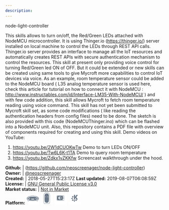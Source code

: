 ```yaml
---
description: 
---
```

node-light-controller

This skills allows to turn on/off, the Red/Green LEDs attached with NodeMCU microcontroller.
It is using Thinger.io (https://thinger.io/) server installed on local machine to control the
LEDs through REST API calls. Thinger.io server provides an interface to manage all the IoT resources
and automatically creates REST APIs with secure authentication mechanism to control the resources.
This skill at present only providing voice control for turning Red/Green led ON of OFF.
But it could be extended or new skills can be created using same tools to give Mycroft more capabilities to
control IoT devices via voice. As an example, room temperature sensor could be added to the NodeMCU board ( L35 analog temperature sensor is used here, check this article for
tutorial on how to connect it with NodeMCU : http://www.instructables.com/id/Interface-LM35-With-NodeMCU/ ) and with few code addition, this skill allows Mycroft to fetch room temperature reading using voice command.
This skill has not yet been submitted to Mycroft skill set, as some code modifications ( like reading the authentication headers from config files) need to be done.
The sketch is also provided with this code (NodeMCUThinger.ino) which can be flashed into a NodeMCU unit.
Also, this repository contains a PDF file with overview of components required for creating and using this skill.
Demo videos on YouTube:
1. https://youtu.be/2W1dCUOKwTw    Demo to turn LEDs ON/OFF
2. https://youtu.be/Tw6L6K-t1TA    Demo to query room temperature
3. https://youtu.be/Zdkx1vZKKfw    Screencast walkthrough under the hood.

**Github:** | (https://github.com/neoscreenager/node-light-controller)  
**Owner:** | [@neoscreenager](https://github.com/neoscreenager)  
**Created:** | 2018-05-27T15:23:17Z  **Last updated:** 2019-08-07T06:08:59Z  
**License:** | [GNU General Public License v3.0](https://api.github.com/licenses/gpl-3.0)  
**Market status:** | [Not in Market](https://market.mycroft.ai/skill/)  
**Platform:**   ![](.gitbook/assets/mark-1-icon.png)  ![](.gitbook/assets/mark-2-icon.png)  ![](.gitbook/assets/picroft-icon.png)  ![](.gitbook/assets/kde.png)   
